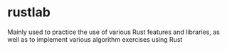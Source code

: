 # rustlab
Mainly used to practice the use of various Rust features and libraries, as well as to implement various algorithm exercises using Rust
